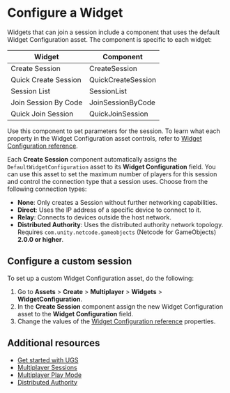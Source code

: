 # Configure a Widget 

Widgets that can join a session include a component that uses the default Widget Configuration asset. The component is specific to each widget:

| **Widget**           | **Component**      |
|----------------------|--------------------|
| Create Session       | CreateSession      |
| Quick Create Session | QuickCreateSession |
| Session List         | SessionList        |
| Join Session By Code | JoinSessionByCode  |
| Quick Join Session   | QuickJoinSession   |

 Use this component to set parameters for the session. To learn what each property in the Widget Configuration asset controls, refer to [Widget Configuration reference](ref-widget-configuration.md).

Each **Create Session** component automatically assigns the `DefaultWidgetConfiguration` asset to its **Widget Configuration** field. You can use this asset to set the maximum number of players for this session and control the connection type that a session uses. Choose from the following connection types: 
* **None**: Only creates a Session without further networking capabilities.
* **Direct**: Uses the IP address of a specific device to connect to it.
* **Relay**: Connects to devices outside the host network.
* **Distributed Authority**: Uses the distributed authority network topology. Requires `com.unity.netcode.gameobjects` (Netcode for GameObjects) **2.0.0 or higher**.

## Configure a custom session

To set up a custom Widget Configuration asset, do the following: 
1. Go to **Assets** > **Create** > **Multiplayer** > **Widgets** > **WidgetConfiguration**.
2. In the **Create Session** component assign the new Widget Configuration asset to the **Widget Configuration** field.
3. Change the values of the [Widget Configuration reference](ref-widget-configuration.md) properties.

## Additional resources
* [Get started with UGS](https://docs.unity.com/ugs/en-us/manual/overview/manual/getting-started)
* [Multiplayer Sessions](https://docs.unity.com/ugs/en-us/manual/mps-sdk/manual)
* [Multiplayer Play Mode](https://docs-multiplayer.unity3d.com/mppm/current/about/)
* [Distributed Authority](https://docs-multiplayer.unity3d.com/netcode/current/terms-concepts/distributed-authority/)